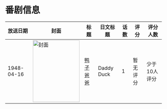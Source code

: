 # 番剧信息

|放送日期|封面|标题|日文标题|话数|评分|评分人数|
|---|---|---|---|---|---|---|
|1948-04-16|<img src="https://lain.bgm.tv/pic/cover/c/56/7c/529298_DIjs5.jpg" alt="封面" style="width:150px;height:200px;object-fit:cover;">|[鸭子爸爸](https://bangumi.tv/subject/529298)|Daddy Duck|1|暂无评分|少于10人评分|
